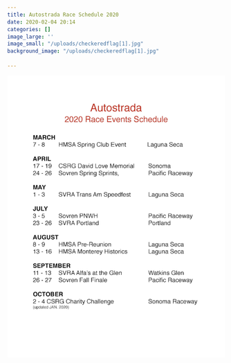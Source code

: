 ```yaml
---
title: Autostrada Race Schedule 2020
date: 2020-02-04 20:14
categories: []
image_large: ''
image_small: "/uploads/checkeredflag[1].jpg"
background_image: "/uploads/checkeredflag[1].jpg"

---
```

![](/uploads/2020-autosrtada-schedule.jpg)